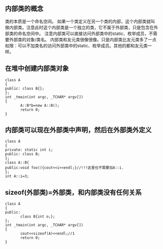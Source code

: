 ## 内部类的概念
类的本质是一个命名空间。
如果一个类定义在另一个类的内部，这个内部类就叫做内部类。注意此时这个内部类是一个独立的类，它不属于外部类，只是包含在外部类的命名空间中。
注意内部类可以直接访问外部类中的static、枚举成员，不需要外部类的对象/类名。
内部类和友元类很像很像。只是内部类比友元类多了一点权限：可以不加类名的访问外部类中的static、枚举成员。其他的都和友元类一样。


## 在堆中创建内部类对象
```
class A
{
public: class B{};
};
int _tmain(int argc, _TCHAR* argv[])
{
       A::B*b=new A::B();
       return 0;
}
```


## 内部类可以现在外部类中声明，然后在外部类外定义
```
class A
{
private: static int i;
public: class B;
};
class A::B{
public:void foo(){cout<<i<<endl;}//!!!这里也不需要加A::i.
};
int A::i=3;
```


## sizeof(外部类)=外部类，和内部类没有任何关系
```
class A
{
public:
       class B{int o;};
};
int _tmain(int argc, _TCHAR* argv[])
{
       cout<<sizeof(A)<<endl;//1
       return 0;
}
```
